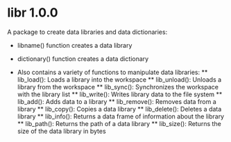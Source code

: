 # libr 1.0.0

A package to create data libraries and data dictionaries:

* libname() function creates a data library
* dictionary() function creates a data dictionary

* Also contains a variety of functions to manipulate data libraries:
** lib_load(): Loads a library into the workspace
** lib_unload(): Unloads a library from the workspace
** lib_sync(): Synchronizes the workspace with the library list
** lib_write(): Writes library data to the file system
** lib_add(): Adds data to a library
** lib_remove(): Removes data from a library
** lib_copy(): Copies a data library
** lib_delete(): Deletes a data library
** lib_info(): Returns a data frame of information about the library
** lib_path(): Returns the path of a data library
** lib_size(): Returns the size of the data library in bytes
